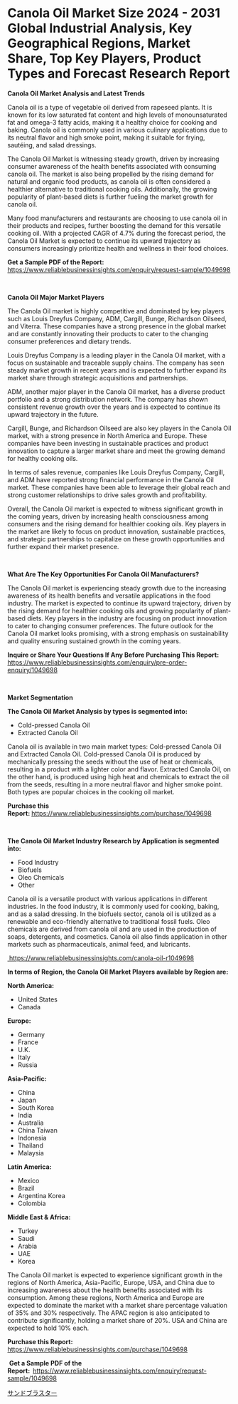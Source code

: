 <p><h1>Canola Oil Market Size 2024 - 2031 Global Industrial Analysis, Key Geographical Regions, Market Share, Top Key Players, Product Types and Forecast Research Report</h1></p><p><strong>Canola Oil Market Analysis and Latest Trends</strong></p>
<p><p>Canola oil is a type of vegetable oil derived from rapeseed plants. It is known for its low saturated fat content and high levels of monounsaturated fat and omega-3 fatty acids, making it a healthy choice for cooking and baking. Canola oil is commonly used in various culinary applications due to its neutral flavor and high smoke point, making it suitable for frying, sautéing, and salad dressings.</p><p>The Canola Oil Market is witnessing steady growth, driven by increasing consumer awareness of the health benefits associated with consuming canola oil. The market is also being propelled by the rising demand for natural and organic food products, as canola oil is often considered a healthier alternative to traditional cooking oils. Additionally, the growing popularity of plant-based diets is further fueling the market growth for canola oil.</p><p>Many food manufacturers and restaurants are choosing to use canola oil in their products and recipes, further boosting the demand for this versatile cooking oil. With a projected CAGR of 4.7% during the forecast period, the Canola Oil Market is expected to continue its upward trajectory as consumers increasingly prioritize health and wellness in their food choices.</p></p>
<p><strong>Get a Sample PDF of the Report:&nbsp;</strong> <a href="https://www.reliablebusinessinsights.com/enquiry/request-sample/1049698">https://www.reliablebusinessinsights.com/enquiry/request-sample/1049698</a></p>
<p>&nbsp;</p>
<p><strong>Canola Oil Major Market Players</strong></p>
<p><p>The Canola Oil market is highly competitive and dominated by key players such as Louis Dreyfus Company, ADM, Cargill, Bunge, Richardson Oilseed, and Viterra. These companies have a strong presence in the global market and are constantly innovating their products to cater to the changing consumer preferences and dietary trends.</p><p>Louis Dreyfus Company is a leading player in the Canola Oil market, with a focus on sustainable and traceable supply chains. The company has seen steady market growth in recent years and is expected to further expand its market share through strategic acquisitions and partnerships.</p><p>ADM, another major player in the Canola Oil market, has a diverse product portfolio and a strong distribution network. The company has shown consistent revenue growth over the years and is expected to continue its upward trajectory in the future.</p><p>Cargill, Bunge, and Richardson Oilseed are also key players in the Canola Oil market, with a strong presence in North America and Europe. These companies have been investing in sustainable practices and product innovation to capture a larger market share and meet the growing demand for healthy cooking oils.</p><p>In terms of sales revenue, companies like Louis Dreyfus Company, Cargill, and ADM have reported strong financial performance in the Canola Oil market. These companies have been able to leverage their global reach and strong customer relationships to drive sales growth and profitability.</p><p>Overall, the Canola Oil market is expected to witness significant growth in the coming years, driven by increasing health consciousness among consumers and the rising demand for healthier cooking oils. Key players in the market are likely to focus on product innovation, sustainable practices, and strategic partnerships to capitalize on these growth opportunities and further expand their market presence.</p></p>
<p>&nbsp;</p>
<p><strong>What Are The Key Opportunities For Canola Oil Manufacturers?</strong></p>
<p><p>The Canola Oil market is experiencing steady growth due to the increasing awareness of its health benefits and versatile applications in the food industry. The market is expected to continue its upward trajectory, driven by the rising demand for healthier cooking oils and growing popularity of plant-based diets. Key players in the industry are focusing on product innovation to cater to changing consumer preferences. The future outlook for the Canola Oil market looks promising, with a strong emphasis on sustainability and quality ensuring sustained growth in the coming years.</p></p>
<p><strong>Inquire or Share Your Questions If Any Before Purchasing This Report:</strong> <a href="https://www.reliablebusinessinsights.com/enquiry/pre-order-enquiry/1049698">https://www.reliablebusinessinsights.com/enquiry/pre-order-enquiry/1049698</a></p>
<p>&nbsp;</p>
<p><strong>Market Segmentation</strong></p>
<p><strong>The Canola Oil Market Analysis by types is segmented into:</strong></p>
<p><ul><li>Cold-pressed Canola Oil</li><li>Extracted Canola Oil</li></ul></p>
<p><p>Canola oil is available in two main market types: Cold-pressed Canola Oil and Extracted Canola Oil. Cold-pressed Canola Oil is produced by mechanically pressing the seeds without the use of heat or chemicals, resulting in a product with a lighter color and flavor. Extracted Canola Oil, on the other hand, is produced using high heat and chemicals to extract the oil from the seeds, resulting in a more neutral flavor and higher smoke point. Both types are popular choices in the cooking oil market.</p></p>
<p><strong>Purchase this Report:&nbsp;</strong><a href="https://www.reliablebusinessinsights.com/purchase/1049698">https://www.reliablebusinessinsights.com/purchase/1049698</a></p>
<p>&nbsp;</p>
<p><strong>The Canola Oil Market Industry Research by Application is segmented into:</strong></p>
<p><ul><li>Food Industry</li><li>Biofuels</li><li>Oleo Chemicals</li><li>Other</li></ul></p>
<p><p>Canola oil is a versatile product with various applications in different industries. In the food industry, it is commonly used for cooking, baking, and as a salad dressing. In the biofuels sector, canola oil is utilized as a renewable and eco-friendly alternative to traditional fossil fuels. Oleo chemicals are derived from canola oil and are used in the production of soaps, detergents, and cosmetics. Canola oil also finds application in other markets such as pharmaceuticals, animal feed, and lubricants.</p></p>
<p><a href="https://www.reliablebusinessinsights.com/canola-oil-r1049698">&nbsp;https://www.reliablebusinessinsights.com/canola-oil-r1049698</a></p>
<p><strong>In terms of Region, the Canola Oil Market Players available by Region are:</strong></p>
<p>
    <p> <strong> North America: </strong>
        <ul>
            <li>United States</li>
            <li>Canada</li>
        </ul>
        </p> 
    <p> <strong> Europe: </strong>
        <ul>
            <li>Germany</li>
            <li>France</li>
            <li>U.K.</li>
            <li>Italy</li>
            <li>Russia</li>
        </ul>
        </p> 
    <p> <strong> Asia-Pacific: </strong>
        <ul>
            <li>China</li>
            <li>Japan</li>
            <li>South Korea</li>
            <li>India</li>
            <li>Australia</li>
            <li>China Taiwan</li>
            <li>Indonesia</li>
            <li>Thailand</li>
            <li>Malaysia</li>
        </ul>
        </p> 
    <p> <strong> Latin America: </strong>
        <ul>
            <li>Mexico</li>
            <li>Brazil</li>
            <li>Argentina Korea</li>
            <li>Colombia</li>
        </ul>
        </p> 
    <p> <strong> Middle East & Africa: </strong>
        <ul>
            <li>Turkey</li>
            <li>Saudi</li>
            <li>Arabia</li>
            <li>UAE</li>
            <li>Korea</li>
        </ul>
    </p>
    </p>
<p><p>The Canola Oil market is expected to experience significant growth in the regions of North America, Asia-Pacific, Europe, USA, and China due to increasing awareness about the health benefits associated with its consumption. Among these regions, North America and Europe are expected to dominate the market with a market share percentage valuation of 35% and 30% respectively. The APAC region is also anticipated to contribute significantly, holding a market share of 20%. USA and China are expected to hold 10% each.</p></p>
<p><strong>Purchase this Report: </strong><a href="https://www.reliablebusinessinsights.com/purchase/1049698">https://www.reliablebusinessinsights.com/purchase/1049698</a></p>
<p>&nbsp;<strong>Get a Sample PDF of the Report:&nbsp;&nbsp;</strong><a href="https://www.reliablebusinessinsights.com/enquiry/request-sample/1049698">https://www.reliablebusinessinsights.com/enquiry/request-sample/1049698</a></p>
<p><strong></strong></p>
<p><p><a href="https://github.com/RodHoppe07/Market-Research-Report-List-3/blob/main/568997233118.md">サンドブラスター</a></p></p>